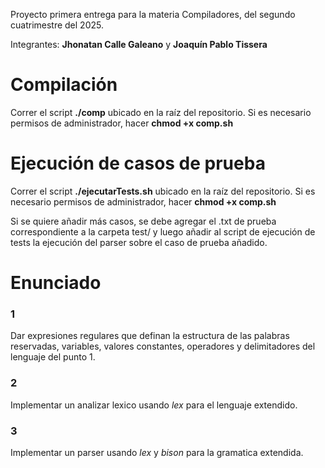 Proyecto primera entrega para la materia Compiladores, del segundo cuatrimestre del 2025.

Integrantes: **Jhonatan Calle Galeano** y **Joaquín Pablo Tissera**

# Compilación
Correr el script **./comp** ubicado en la raíz del repositorio.
Si es necesario permisos de administrador, hacer **chmod +x comp.sh**

# Ejecución de casos de prueba
Correr el script **./ejecutarTests.sh** ubicado en la raíz del repositorio.
Si es necesario permisos de administrador, hacer **chmod +x comp.sh**

Si se quiere añadir más casos, se debe agregar el .txt de prueba correspondiente a la carpeta test/
y luego añadir al script de ejecución de tests la ejecución del parser sobre el caso de prueba añadido.

# Enunciado

### 1
Dar expresiones regulares que definan la estructura de las palabras reservadas, variables, valores constantes, operadores y delimitadores del lenguaje del punto 1.

### 2
Implementar un analizar lexico usando _lex_ para el lenguaje extendido.

### 3
Implementar un parser usando _lex_ y _bison_ para la gramatica extendida.

